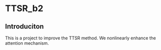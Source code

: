 # TTSR_b2

## Introduciton

This is a project to improve the TTSR method. We nonlinearly enhance the attention mechanism.
